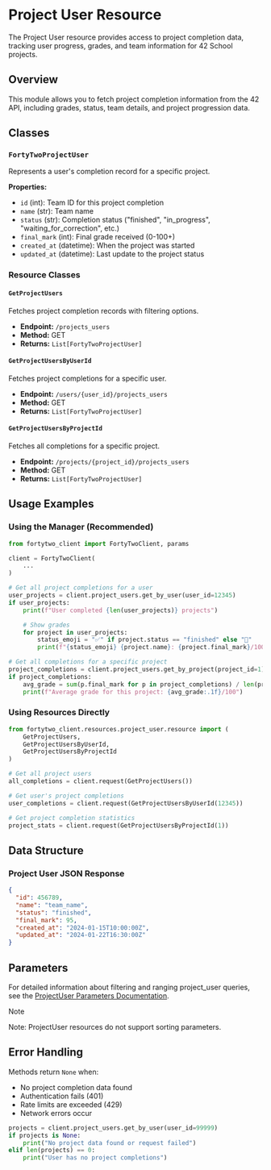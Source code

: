 # Project User Resource

The Project User resource provides access to project completion data, tracking user progress, grades, and team information for 42 School projects.

## Overview

This module allows you to fetch project completion information from the 42 API, including grades, status, team details, and project progression data.

## Classes

### `FortyTwoProjectUser`
Represents a user's completion record for a specific project.

**Properties:**
- `id` (int): Team ID for this project completion
- `name` (str): Team name
- `status` (str): Completion status ("finished", "in_progress", "waiting_for_correction", etc.)
- `final_mark` (int): Final grade received (0-100+)
- `created_at` (datetime): When the project was started
- `updated_at` (datetime): Last update to the project status

### Resource Classes

#### `GetProjectUsers`
Fetches project completion records with filtering options.
- **Endpoint:** `/projects_users`
- **Method:** GET
- **Returns:** `List[FortyTwoProjectUser]`

#### `GetProjectUsersByUserId`
Fetches project completions for a specific user.
- **Endpoint:** `/users/{user_id}/projects_users`
- **Method:** GET
- **Returns:** `List[FortyTwoProjectUser]`

#### `GetProjectUsersByProjectId`
Fetches all completions for a specific project.
- **Endpoint:** `/projects/{project_id}/projects_users`
- **Method:** GET
- **Returns:** `List[FortyTwoProjectUser]`

## Usage Examples

### Using the Manager (Recommended)

```python
from fortytwo_client import FortyTwoClient, params

client = FortyTwoClient(
    ...
)

# Get all project completions for a user
user_projects = client.project_users.get_by_user(user_id=12345)
if user_projects:
    print(f"User completed {len(user_projects)} projects")

    # Show grades
    for project in user_projects:
        status_emoji = "✅" if project.status == "finished" else "🔄"
        print(f"{status_emoji} {project.name}: {project.final_mark}/100")

# Get all completions for a specific project
project_completions = client.project_users.get_by_project(project_id=1)
if project_completions:
    avg_grade = sum(p.final_mark for p in project_completions) / len(project_completions)
    print(f"Average grade for this project: {avg_grade:.1f}/100")
```

### Using Resources Directly

```python
from fortytwo_client.resources.project_user.resource import (
    GetProjectUsers,
    GetProjectUsersByUserId,
    GetProjectUsersByProjectId
)

# Get all project users
all_completions = client.request(GetProjectUsers())

# Get user's project completions
user_completions = client.request(GetProjectUsersByUserId(12345))

# Get project completion statistics
project_stats = client.request(GetProjectUsersByProjectId(1))
```

## Data Structure

### Project User JSON Response
```json
{
  "id": 456789,
  "name": "team_name",
  "status": "finished",
  "final_mark": 95,
  "created_at": "2024-01-15T10:00:00Z",
  "updated_at": "2024-01-22T16:30:00Z"
}
```

## Parameters

For detailed information about filtering and ranging project_user queries, see the [ProjectUser Parameters Documentation](parameter/README.md).

> [!NOTE]
> Note: ProjectUser resources do not support sorting parameters.

## Error Handling

Methods return `None` when:
- No project completion data found
- Authentication fails (401)
- Rate limits are exceeded (429)
- Network errors occur

```python
projects = client.project_users.get_by_user(user_id=99999)
if projects is None:
    print("No project data found or request failed")
elif len(projects) == 0:
    print("User has no project completions")
```

